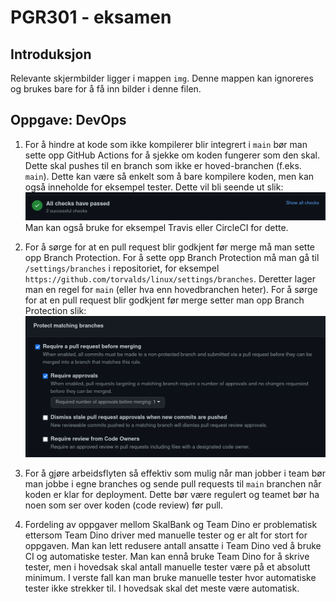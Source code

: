 # PGR301 - eksamen

## Introduksjon
Relevante skjermbilder ligger i mappen `img`.
Denne mappen kan ignoreres og brukes bare for
å få inn bilder i denne filen.

## Oppgave: DevOps

1. For å hindre at kode som ikke kompilerer
   blir integrert i `main` bør man sette opp
   GitHub Actions for å sjekke om koden fungerer
   som den skal. Dette skal pushes til en branch
   som ikke er hoved-branchen (f.eks. `main`).
   Dette kan være så enkelt som å bare kompilere
   koden, men kan også inneholde for eksempel
   tester.
   Dette vil bli seende ut slik:
   ![](img/img1.png)
   Man kan også bruke for eksempel
   Travis eller CircleCI for dette.

2. For å sørge for at en pull request blir
   godkjent før merge må man sette opp
   Branch Protection.
   For å sette opp Branch Protection må man gå
   til `/settings/branches` i repositoriet,
   for eksempel `https://github.com/torvalds/linux/settings/branches`.
   Deretter lager man en regel for `main` (eller
   hva enn hovedbranchen heter).
   For å sørge for at en pull request blir
   godkjent før merge setter man opp Branch
   Protection slik:
   ![](img/img2.png)
   
3. For å gjøre arbeidsflyten så effektiv som
mulig når man jobber i team bør man jobbe i
   egne branches og sende pull requests
   til `main` branchen når koden er klar
   for deployment. Dette bør være regulert
   og teamet bør ha noen som ser over koden
   (code review) før pull.
   
4. Fordeling av oppgaver mellom SkalBank og
Team Dino er problematisk ettersom Team Dino
   driver med manuelle tester og er alt
   for stort for oppgaven.
   Man kan lett redusere antall ansatte
   i Team Dino ved å bruke CI og automatiske
   tester.
   Man kan ennå bruke Team Dino for å skrive
   tester, men i hovedsak skal antall manuelle
   tester være på et absolutt minimum.
   I verste fall kan man bruke manuelle tester
   hvor automatiske tester ikke strekker til.
   I hovedsak skal det meste være automatisk.